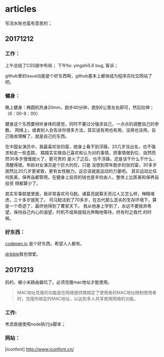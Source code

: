 # articles
写流水账也蛮有意思的；

## 20171212
### 工作：
上午总结了CSS居中布局；
下午fix: yingshi5.6 bug, 客诉；

github里的issue功能是个好东西啊，github基本上都快成为程序员社交网站了吧。

### 健身：
晚上健身：椭圆机热身20min，跑步40分钟，跑到6公里左右即可，然后拉伸；（6：00-9：00）

健身这个东西要倾听身体的感觉，同时不要过分强求自己，一点点的调整自己的参数。
网络上，或者别人会告诉你很多方法，其实说有用也有用，没用也没用。自己吸收理解了，就是自己的东西。

在中国女演员中，我最喜欢张钧甯，她身上看不到浮躁，20几岁没出名，也不强求和走一些歪路，
踏踏实实做自己喜欢和认为对的事情，把事情做到位，自然而然30多岁慢慢就火了，更可贵的
是火了之后，也不浮躁，还是该干什么干什么，清醒得很。年龄对女演员是个巨大的侃，只是
没想到常年跑步的张钧甯，30多岁居然比20几岁更紧致，更有女性魅力。这应该就是运动的力量吧。
其实运动比任何医美，保养品都管用。在健身上投资的钱也是丰俭由人，整体上比医美和保养品投资
得都算少了。

其实军事联盟里面，我非常喜欢司马懿。诸葛亮就算天资过人又怎么样，殚精竭虑，三十多岁就死了。
司马懿活到了70多岁，在古代那么恶劣的生存环境下，算是一个奇迹了，最终他得到了曹家天下。
我从他身上学到了，永远不要放弃希望，保持自己内心的渴望，时机不成熟就韬光养晦地等待，终有时之我代
的时候。


### 好东西：
[codepen.io](https://codepen.io/) 是个好东西，希望人人都有。

[dribble](https://dribbble.com/)我也很爱。


## 20171213

妈的，被小米路由器坑了。必须克隆mac地址才能使用。

>MAC地址克隆的功能是在网络提供商绑定了使用者的MAC地址限制使用者时，克隆所绑定的MAC地址，以达到多人共享使用网络的功能。

### 工作:
考虑直接使用node执行js脚本；

### 网站：
[iconfont] http://www.iconfont.cn/



